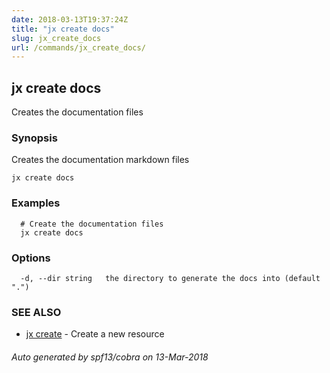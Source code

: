 ```yaml
---
date: 2018-03-13T19:37:24Z
title: "jx create docs"
slug: jx_create_docs
url: /commands/jx_create_docs/
---
```

## jx create docs

Creates the documentation files

### Synopsis


Creates the documentation markdown files

```
jx create docs
```

### Examples

```
  # Create the documentation files
  jx create docs
```

### Options

```
  -d, --dir string   the directory to generate the docs into (default ".")
```

### SEE ALSO
* [jx create](/commands/jx_create/)	 - Create a new resource

###### Auto generated by spf13/cobra on 13-Mar-2018
